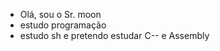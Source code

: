 - Olá, sou o Sr. moon
- estudo programação
- estudo sh e pretendo estudar C-- e Assembly



<!---
SrM00n/SrM00n aqui é meu cantinho, pretendo postar algums projetos e etc, seja bem vindo!--->
